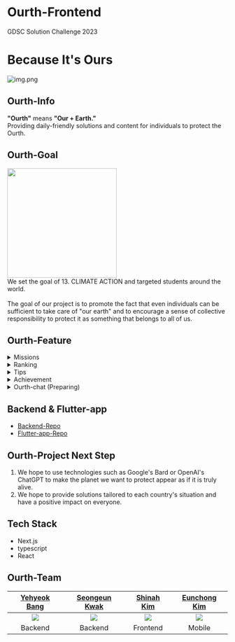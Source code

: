 # Ourth-Frontend

GDSC Solution Challenge 2023

# Because It's Ours

![img.png](https://github.com/YehyeokBang/Ourth-Backend/blob/main/img/ourth.png?raw=true)

## Ourth-Info

<B>"Ourth"</B> means <B>"Our + Earth."</B>  
Providing daily-friendly solutions and content for individuals to protect the Ourth.

## Ourth-Goal

<img src = "https://developers.google.com/static/community/images/gdsc-solution-challenge/goal-13_480.png" style="width:250px"/><br/>
We set the goal of 13. CLIMATE ACTION and targeted students around the world.<br/>  
The goal of our project is to promote the fact that even individuals can be sufficient to take care of "our earth" and to encourage a sense of collective responsibility to protect it as something that belongs to all of us.

## Ourth-Feature

<details>
<summary>Missions</summary>

- We provide missions that individuals can easily contribute to the environment of the Ourth.
- There are various missions, and four of them are randomly given each week.
- You can receive a badge by completing all the missions for the week, and the completed missions and badges can be viewed in the "Achievement" section.

1. Week Mission  
   <img src="https://github.com/YehyeokBang/Ourth-Backend/blob/main/img/mission.png?raw=true" alt="missionImg" width=310 height=590></br>
2. Complete  
   <img src="https://github.com/YehyeokBang/Ourth-Backend/blob/main/img/missionComplete.png?raw=true" alt="missionCompleteImg" width=310 height=370></br>
3. All Complete & Badge  
<img src="https://github.com/YehyeokBang/Ourth-Backend/blob/main/img/badge.png?raw=true" alt="badgeImg" width=310 height=300></br>
</details>
<details>
<summary>Ranking</summary>

- Students can participate in friendly competition with other schools based on the total contribution points, and they can feel a sense of belonging.
- Currently, only universities in Korea affiliated with GDSC can participate.

1. Our School Ranking  
   <img src="https://github.com/YehyeokBang/Ourth-Backend/blob/main/img/clickRank.png?raw=true" alt="clickRankImg" width=310 height=160></br>
2. All Ranking & Our School Ranking  
<img src="https://github.com/YehyeokBang/Ourth-Backend/blob/main/img/ranking.png?raw=true" alt="rankingImg" width=310 height=380></br>
</details>
<details>
<summary>Tips</summary>

- The 'Tips' section collects information on environmental tips, news, and campaigns.

1. Tips  
   <img src="https://github.com/YehyeokBang/Ourth-Backend/blob/main/img/tips.png?raw=true" alt="tipsImg" width=310 height=320></br>
2. Details  
<img src="https://github.com/YehyeokBang/Ourth-Backend/blob/main/img/details.png?raw=true" alt="detailsImg" width=310 height=480></br>
</details>
<details>
<summary>Achievement</summary>

- The 'Achievement' section, you can see your actions of protecting the Ourth.
- You can see the missions you have completed so far and the number of badges you have earned.

1. Click Menu  
   <img src="https://github.com/YehyeokBang/Ourth-Backend/blob/main/img/achieve.png?raw=true" alt="achieveImg" width=310 height=440></br>
2. Achievement  
<img src="https://github.com/YehyeokBang/Ourth-Backend/blob/main/img/achievement.png?raw=true" alt="achievementImg" width=310 height=440></br>
</details>
<details>
<summary>Ourth-chat (Preparing)</summary>

- We are brainstorming content to have conversations with the Earth that feel alive.
- The Earth will be aware of our completed missions, badges earned, and news we have read. Our goal is to form a connection between the user and the Earth, and to inspire a desire to protect the Ourth.
- We are exploring the use of Google's Bard or OpenAI's chatgpt

1. Example  
   <img src="https://github.com/YehyeokBang/Ourth-Backend/blob/main/img/OurthChat.png?raw=true" alt="OurthChatImg" width=310 height=610></br>

</details>

## Backend & Flutter-app

- [Backend-Repo](https://github.com/YehyeokBang/Ourth-Backend)
- [Flutter-app-Repo](https://github.com/rltgjqmtkdydwk/Ourth-Flutter-app)

## Ourth-Project Next Step

1. We hope to use technologies such as Google's Bard or OpenAI's ChatGPT to make the planet we want to protect appear as if it is truly alive.
2. We hope to provide solutions tailored to each country's situation and have a positive impact on everyone.

## Tech Stack

- Next.js
- typescript
- React

## Ourth-Team

| [Yehyeok Bang](https://github.com/yehyeokBang) | [Seongeun Kwak](https://github.com/HYEALL) |  [Shinah Kim](https://github.com/sinamong0620)  | [Eunchong Kim](https://github.com/rltgjqmtkdydwk) |
| :--------------------------------------------: | :----------------------------------------: | :---------------------------------------------: | :-----------------------------------------------: |
| <img src="https://github.com/yehyeokBang.png"> | <img src="https://github.com/HYEALL.png">  | <img src="https://github.com/sinamong0620.png"> | <img src="https://github.com/rltgjqmtkdydwk.png"> |
|                    Backend                     |                  Backend                   |                    Frontend                     |                      Mobile                       |
